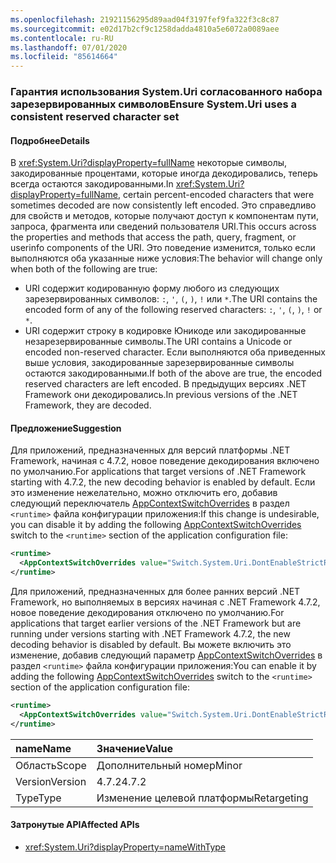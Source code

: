 ```yaml
---
ms.openlocfilehash: 21921156295d89aad04f3197fef9fa322f3c8c87
ms.sourcegitcommit: e02d17b2cf9c1258dadda4810a5e6072a0089aee
ms.contentlocale: ru-RU
ms.lasthandoff: 07/01/2020
ms.locfileid: "85614664"
---
```

### <a name="ensure-systemuri-uses-a-consistent-reserved-character-set"></a><span data-ttu-id="a155b-101">Гарантия использования System.Uri согласованного набора зарезервированных символов</span><span class="sxs-lookup"><span data-stu-id="a155b-101">Ensure System.Uri uses a consistent reserved character set</span></span>

#### <a name="details"></a><span data-ttu-id="a155b-102">Подробнее</span><span class="sxs-lookup"><span data-stu-id="a155b-102">Details</span></span>

<span data-ttu-id="a155b-103">В <xref:System.Uri?displayProperty=fullName> некоторые символы, закодированные процентами, которые иногда декодировались, теперь всегда остаются закодированными.</span><span class="sxs-lookup"><span data-stu-id="a155b-103">In <xref:System.Uri?displayProperty=fullName>, certain percent-encoded characters that were sometimes decoded are now consistently left encoded.</span></span> <span data-ttu-id="a155b-104">Это справедливо для свойств и методов, которые получают доступ к компонентам пути, запроса, фрагмента или сведений пользователя URI.</span><span class="sxs-lookup"><span data-stu-id="a155b-104">This occurs across the properties and methods that access the path, query, fragment, or userinfo components of the URI.</span></span> <span data-ttu-id="a155b-105">Это поведение изменится, только если выполняются оба указанные ниже условия:</span><span class="sxs-lookup"><span data-stu-id="a155b-105">The behavior will change only when both of the following are true:</span></span>

- <span data-ttu-id="a155b-106">URI содержит кодированную форму любого из следующих зарезервированных символов: `:`, `'`, `(`, `)`, `!` или `*`.</span><span class="sxs-lookup"><span data-stu-id="a155b-106">The URI contains the encoded form of any of the following reserved characters: `:`, `'`, `(`, `)`, `!` or `*`.</span></span>
- <span data-ttu-id="a155b-107">URI содержит строку в кодировке Юникоде или закодированные незарезервированные символы.</span><span class="sxs-lookup"><span data-stu-id="a155b-107">The URI contains a Unicode or encoded non-reserved character.</span></span> <span data-ttu-id="a155b-108">Если выполняются оба приведенных выше условия, закодированные зарезервированные символы остаются закодированными.</span><span class="sxs-lookup"><span data-stu-id="a155b-108">If both of the above are true, the encoded reserved characters are left encoded.</span></span> <span data-ttu-id="a155b-109">В предыдущих версиях .NET Framework они декодировались.</span><span class="sxs-lookup"><span data-stu-id="a155b-109">In previous versions of the .NET Framework, they are decoded.</span></span>

#### <a name="suggestion"></a><span data-ttu-id="a155b-110">Предложение</span><span class="sxs-lookup"><span data-stu-id="a155b-110">Suggestion</span></span>

<span data-ttu-id="a155b-111">Для приложений, предназначенных для версий платформы .NET Framework, начиная с 4.7.2, новое поведение декодирования включено по умолчанию.</span><span class="sxs-lookup"><span data-stu-id="a155b-111">For applications that target versions of .NET Framework starting with 4.7.2, the new decoding behavior is enabled by default.</span></span> <span data-ttu-id="a155b-112">Если это изменение нежелательно, можно отключить его, добавив следующий переключатель [AppContextSwitchOverrides](~/docs/framework/configure-apps/file-schema/runtime/appcontextswitchoverrides-element.md) в раздел `<runtime>` файла конфигурации приложения:</span><span class="sxs-lookup"><span data-stu-id="a155b-112">If this change is undesirable, you can disable it by adding the following [AppContextSwitchOverrides](~/docs/framework/configure-apps/file-schema/runtime/appcontextswitchoverrides-element.md) switch to the `<runtime>` section of the application configuration file:</span></span>

```xml
<runtime>
  <AppContextSwitchOverrides value="Switch.System.Uri.DontEnableStrictRFC3986ReservedCharacterSets=true" />
</runtime>
```

<span data-ttu-id="a155b-113">Для приложений, предназначенных для более ранних версий .NET Framework, но выполняемых в версиях начиная с .NET Framework 4.7.2, новое поведение декодирования отключено по умолчанию.</span><span class="sxs-lookup"><span data-stu-id="a155b-113">For applications that target earlier versions of the .NET Framework but are running under versions starting with .NET Framework 4.7.2, the new decoding behavior is disabled by default.</span></span> <span data-ttu-id="a155b-114">Вы можете включить это изменение, добавив следующий параметр [AppContextSwitchOverrides](~/docs/framework/configure-apps/file-schema/runtime/appcontextswitchoverrides-element.md) в раздел `<runtime>` файла конфигурации приложения:</span><span class="sxs-lookup"><span data-stu-id="a155b-114">You can enable it by adding the following [AppContextSwitchOverrides](~/docs/framework/configure-apps/file-schema/runtime/appcontextswitchoverrides-element.md) switch to the `<runtime>` section of the application configuration file:</span></span>

```xml
<runtime>
  <AppContextSwitchOverrides value="Switch.System.Uri.DontEnableStrictRFC3986ReservedCharacterSets=false" />
</runtime>
```

| <span data-ttu-id="a155b-115">name</span><span class="sxs-lookup"><span data-stu-id="a155b-115">Name</span></span>    | <span data-ttu-id="a155b-116">Значение</span><span class="sxs-lookup"><span data-stu-id="a155b-116">Value</span></span>       |
|:--------|:------------|
| <span data-ttu-id="a155b-117">Область</span><span class="sxs-lookup"><span data-stu-id="a155b-117">Scope</span></span>   | <span data-ttu-id="a155b-118">Дополнительный номер</span><span class="sxs-lookup"><span data-stu-id="a155b-118">Minor</span></span>       |
| <span data-ttu-id="a155b-119">Version</span><span class="sxs-lookup"><span data-stu-id="a155b-119">Version</span></span> | <span data-ttu-id="a155b-120">4.7.2</span><span class="sxs-lookup"><span data-stu-id="a155b-120">4.7.2</span></span>       |
| <span data-ttu-id="a155b-121">Type</span><span class="sxs-lookup"><span data-stu-id="a155b-121">Type</span></span>    | <span data-ttu-id="a155b-122">Изменение целевой платформы</span><span class="sxs-lookup"><span data-stu-id="a155b-122">Retargeting</span></span> |

#### <a name="affected-apis"></a><span data-ttu-id="a155b-123">Затронутые API</span><span class="sxs-lookup"><span data-stu-id="a155b-123">Affected APIs</span></span>

- <xref:System.Uri?displayProperty=nameWithType>
